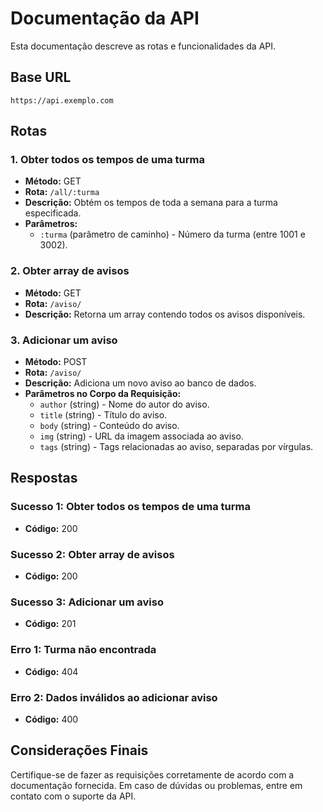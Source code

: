 # Documentação da API

Esta documentação descreve as rotas e funcionalidades da API.

## Base URL

`https://api.exemplo.com`

## Rotas

### 1. Obter todos os tempos de uma turma

- **Método:** GET
- **Rota:** `/all/:turma`
- **Descrição:** Obtém os tempos de toda a semana para a turma especificada.
- **Parâmetros:**
  - `:turma` (parâmetro de caminho) - Número da turma (entre 1001 e 3002).

### 2. Obter array de avisos

- **Método:** GET
- **Rota:** `/aviso/`
- **Descrição:** Retorna um array contendo todos os avisos disponíveis.

### 3. Adicionar um aviso

- **Método:** POST
- **Rota:** `/aviso/`
- **Descrição:** Adiciona um novo aviso ao banco de dados.
- **Parâmetros no Corpo da Requisição:**
  - `author` (string) - Nome do autor do aviso.
  - `title` (string) - Título do aviso.
  - `body` (string) - Conteúdo do aviso.
  - `img` (string) - URL da imagem associada ao aviso.
  - `tags` (string) - Tags relacionadas ao aviso, separadas por vírgulas.

## Respostas

### Sucesso 1: Obter todos os tempos de uma turma

- **Código:** 200

### Sucesso 2: Obter array de avisos

- **Código:** 200

### Sucesso 3: Adicionar um aviso

- **Código:** 201

### Erro 1: Turma não encontrada

- **Código:** 404

### Erro 2: Dados inválidos ao adicionar aviso

- **Código:** 400

## Considerações Finais

Certifique-se de fazer as requisições corretamente de acordo com a documentação fornecida. Em caso de dúvidas ou problemas, entre em contato com o suporte da API.
